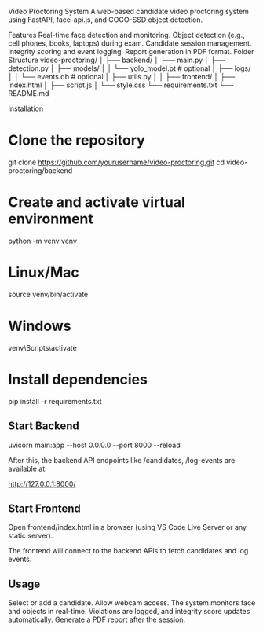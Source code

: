 Video Proctoring System
A web-based candidate video proctoring system using FastAPI, face-api.js, and COCO-SSD object detection.

Features
Real-time face detection and monitoring.
Object detection (e.g., cell phones, books, laptops) during exam.
Candidate session management.
Integrity scoring and event logging.
Report generation in PDF format.
Folder Structure
video-proctoring/ │ ├── backend/ │ ├── main.py │ ├── detection.py │ ├── models/ │ │ └── yolo_model.pt # optional │ ├── logs/ │ │ └── events.db # optional │ ├── utils.py │ │ ├── frontend/ │ ├── index.html │ ├── script.js │ └── style.css └── requirements.txt └── README.md

Installation
# Clone the repository
git clone https://github.com/yourusername/video-proctoring.git
cd video-proctoring/backend

# Create and activate virtual environment
python -m venv venv
# Linux/Mac
source venv/bin/activate
# Windows
venv\Scripts\activate

# Install dependencies
pip install -r requirements.txt

## Start Backend

uvicorn main:app --host 0.0.0.0 --port 8000 --reload

After this, the backend API endpoints like /candidates, /log-events are available at:

http://127.0.0.1:8000/

## Start Frontend

Open frontend/index.html in a browser (using VS Code Live Server or any static server).

The frontend will connect to the backend APIs to fetch candidates and log events.

## Usage

Select or add a candidate.
Allow webcam access.
The system monitors face and objects in real-time.
Violations are logged, and integrity score updates automatically.
Generate a PDF report after the session.